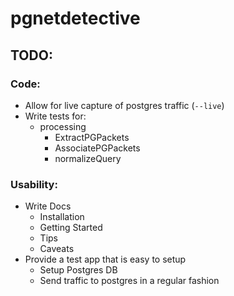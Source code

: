 # pgnetdetective

## TODO:

### Code:
* Allow for live capture of postgres traffic (`--live`)
* Write tests for:
    * processing
        * ExtractPGPackets
        * AssociatePGPackets
        * normalizeQuery

### Usability:
* Write Docs
    * Installation
    * Getting Started
    * Tips
    * Caveats
* Provide a test app that is easy to setup
    * Setup Postgres DB
    * Send traffic to postgres in a regular fashion
